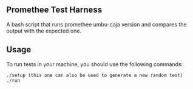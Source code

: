 ## Promethee Test Harness  
A bash script that runs promethee umbu-caja version and compares the output with the expected one.

## Usage

To run tests in your machine, you should use the following commands:

```
./setup (this one can also be used to generate a new random test)
./run
```